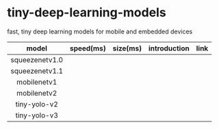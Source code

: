 # tiny-deep-learning-models
fast, tiny deep learning models for mobile and embedded devices

|      model      |  speed(ms)  |  size(ms)  |   introduction   |   link   |  
|:---------------:|:-----------:|:----------:|:----------------:|:--------:|
| squeezenetv1.0  |             |            |                  |          |
| squeezenetv1.1  |             |            |                  |          |
| mobilenetv1     |             |            |                  |          |
| mobilenetv2     |             |            |                  |          | 
| tiny-yolo-v2    |             |            |                  |          |
| tiny-yolo-v3    |             |            |                  |          |
